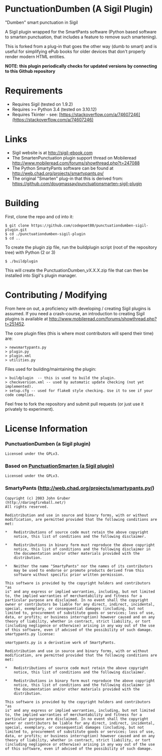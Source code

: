 PunctuationDumben (A Sigil Plugin)
============

"Dumben" smart punctuation in Sigil

A Sigil plugin wrapped for the SmartPants software (Python based software to smarten punctuation, that includes a feature to remove such smartening).

This is forked from a plug-in that goes the other way (dumb to smart) and is useful for simplifying ePub books for older devices that don't properly render modern HTML entities.

**NOTE: this plugin periodically checks for updated versions by connecting to this Github repository**

Requirements
========

- Requires Sigil (tested on 1.9.2)
- Requires >= Python 3.4 (tested on 3.10.12)
- Requires Tkinter - see: [https://stackoverflow.com/a/74607246](https://stackoverflow.com/a/74607246)

Links
=====

* Sigil website is at http://sigil-ebook.com
* The SmartenPunctuation plugin support thread on Mobileread http://www.mobileread.com/forums/showthread.php?t=247088
* The Python SmartyPants software can be found at http://web.chad.org/projects/smartypants.py/
* The original "Smarten" plug-in that this is derived from: https://github.com/dougmassay/punctuationsmarten-sigil-plugin

Building
========

First, clone the repo and cd into it:

    $ git clone https://github.com/codepoet80/punctuationdumben-sigil-plugin.git
    $ cd ./punctuationdumben-sigil-plugin
    $ cd ..

To create the plugin zip file, run the buildplugin script (root of the repository tree) with Python (2 or 3)

    $ ./buildplugin

This will create the PunctuationDumben_vX.X.X.zip file that can then be installed into Sigil's plugin manager.

Contributing / Modifying
============
From here on out, a proficiency with developing / creating Sigil plugins is assumed.
If you need a crash-course, an introduction to creating Sigil plugins is available at
http://www.mobileread.com/forums/showthread.php?t=251452.


The core plugin files (this is where most contributors will spend their time) are:

    > newsmartypants.py
    > plugin.py
    > plugin.xml
    > utilities.py


Files used for building/maintaining the plugin:

    > buildplugin  -- this is used to build the plugin.
    > checkversion.xml -- used by automatic update checking (not yet implemented).
    > setup.cfg -- used for flake8 style checking. Use it to see if your code complies.

Feel free to fork the repository and submit pull requests (or just use it privately to experiment).



License Information
=======

### PunctuationDumben (a Sigil plugin)

    Licensed under the GPLv3.

### Based on [PunctuationSmarten (a Sigil plugin)](https://github.com/dougmassay/punctuationsmarten-sigil-plugin)

    Licensed under the GPLv3.

### SmartyPants (http://web.chad.org/projects/smartypants.py/)

    Copyright (c) 2003 John Gruber
    (http://daringfireball.net/)
    All rights reserved.

    Redistribution and use in source and binary forms, with or without
    modification, are permitted provided that the following conditions are
    met:

    *   Redistributions of source code must retain the above copyright
        notice, this list of conditions and the following disclaimer.

    *   Redistributions in binary form must reproduce the above copyright
        notice, this list of conditions and the following disclaimer in
        the documentation and/or other materials provided with the
        distribution.

    *   Neither the name "SmartyPants" nor the names of its contributors
        may be used to endorse or promote products derived from this
        software without specific prior written permission.

    This software is provided by the copyright holders and contributors "as
    is" and any express or implied warranties, including, but not limited
    to, the implied warranties of merchantability and fitness for a
    particular purpose are disclaimed. In no event shall the copyright 
    owner or contributors be liable for any direct, indirect, incidental,
    special, exemplary, or consequential damages (including, but not
    limited to, procurement of substitute goods or services; loss of use,
    data, or profits; or business interruption) however caused and on any
    theory of liability, whether in contract, strict liability, or tort
    (including negligence or otherwise) arising in any way out of the use
    of this software, even if advised of the possibility of such damage.
    smartypants.py license:

    smartypants.py is a derivative work of SmartyPants.

    Redistribution and use in source and binary forms, with or without
    modification, are permitted provided that the following conditions are
    met:

    *   Redistributions of source code must retain the above copyright
        notice, this list of conditions and the following disclaimer.

    *   Redistributions in binary form must reproduce the above copyright
        notice, this list of conditions and the following disclaimer in
        the documentation and/or other materials provided with the
        distribution.

    This software is provided by the copyright holders and contributors "as
    is" and any express or implied warranties, including, but not limited
    to, the implied warranties of merchantability and fitness for a
    particular purpose are disclaimed. In no event shall the copyright
    owner or contributors be liable for any direct, indirect, incidental,
    special, exemplary, or consequential damages (including, but not
    limited to, procurement of substitute goods or services; loss of use,
    data, or profits; or business interruption) however caused and on any
    theory of liability, whether in contract, strict liability, or tort
    (including negligence or otherwise) arising in any way out of the use
    of this software, even if advised of the possibility of such damage.
